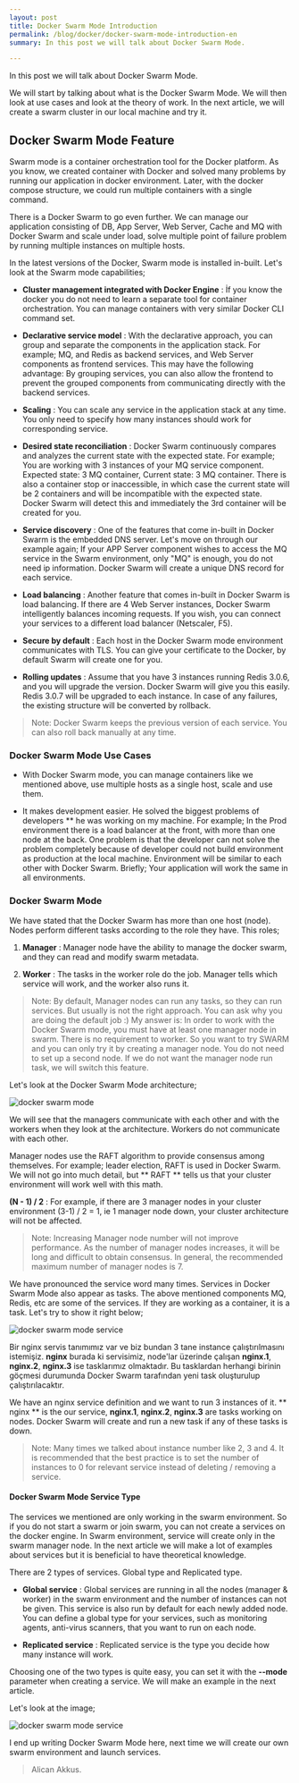 ```yaml
---
layout: post
title: Docker Swarm Mode Introduction
permalink: /blog/docker/docker-swarm-mode-introduction-en
summary: In this post we will talk about Docker Swarm Mode.

---
```


In this post we will talk about Docker Swarm Mode.

We will start by talking about what is the Docker Swarm Mode. We will then look at use cases and look at the theory of work. In the next article, we will create a swarm cluster in our local machine and try it.

## Docker Swarm Mode Feature
Swarm mode is a container orchestration tool for the Docker platform. As you know, we created container with Docker and solved many problems by running our application in docker environment. Later, with the docker compose structure, we could run multiple containers with a single command.

There is a Docker Swarm to go even further. We can manage our application consisting of DB, App Server, Web Server, Cache and MQ with Docker Swarm and scale under load, solve multiple point of failure problem by running multiple instances on multiple hosts.

In the latest versions of the Docker, Swarm mode is installed in-built. Let's look at the Swarm mode capabilities;

* **Cluster management integrated with Docker Engine** : İf you know the docker you do not need to learn a separate tool for container orchestration. You can manage containers with very similar Docker CLI command set.

* **Declarative service model** : With the declarative approach, you can group and separate the components in the application stack. For example; MQ, and Redis as backend services, and Web Server components as frontend services. This may have the following advantage: By grouping services, you can also allow the frontend to prevent the grouped components from communicating directly with the backend services.

* **Scaling** : You can scale any service in the application stack at any time. You only need to specify how many instances should work for corresponding service.

* **Desired state reconciliation** : Docker Swarm continuously compares and analyzes the current state with the expected state. For example; You are working with 3 instances of your MQ service component. Expected state: 3 MQ container, Current state: 3 MQ container. There is also a container stop or inaccessible, in which case the current state will be 2 containers and will be incompatible with the expected state. Docker Swarm will detect this and immediately the 3rd container will be created for you.

* **Service discovery** : One of the features that come in-built in Docker Swarm is the embedded DNS server. Let's move on through our example again; If your APP Server component wishes to access the MQ service in the Swarm environment, only "MQ" is enough, you do not need ip information. Docker Swarm will create a unique DNS record for each service.

* **Load balancing** : Another feature that comes in-built in Docker Swarm is load balancing. If there are 4 Web Server instances, Docker Swarm intelligently balances incoming requests. If you wish, you can connect your services to a different load balancer (Netscaler, F5).

* **Secure by default** : Each host in the Docker Swarm mode environment communicates with TLS. You can give your certificate to the Docker, by default Swarm will create one for you.

* **Rolling updates** : Assume that you have 3 instances running Redis 3.0.6, and you will upgrade the version. Docker Swarm will give you this easily. Redis 3.0.7 will be upgraded to each instance. In case of any failures, the existing structure will be converted by rollback.

> Note: Docker Swarm keeps the previous version of each service. You can also roll back manually at any time.

### Docker Swarm Mode Use Cases

* With Docker Swarm mode, you can manage containers like we mentioned above, use multiple hosts as a single host, scale and use them.

* It makes development easier. He solved the biggest problems of developers ** he was working on my machine. For example; In the Prod environment there is a load balancer at the front, with more than one node at the back. One problem is that the developer can not solve the problem completely because of developer could not build environment as production at the local machine. Environment will be similar to each other with Docker Swarm.
Briefly; Your application will work the same in all environments.

### Docker Swarm Mode

We have stated that the Docker Swarm has more than one host (node). Nodes perform different tasks according to the role they have. This roles;

1. **Manager** : Manager node have the ability to manage the docker swarm, and they can read and modify swarm metadata.

2. **Worker** : The tasks in the worker role do the job. Manager tells which service will work, and the worker also runs it.

> Note: By default, Manager nodes can run any tasks, so they can run services. But usually is not the right approach. You can ask why you are doing the default job :) My answer is: In order to work with the Docker Swarm mode, you must have at least one manager node in swarm. There is no requirement to worker. So you want to try SWARM and you can only try it by creating a manager node. You do not need to set up a second node. If we do not want the manager node run task, we will switch this feature.

Let's look at the Docker Swarm Mode architecture;

![docker swarm mode](/images/docker/docker-swarm-mode.png)

We will see that the managers communicate with each other and with the workers when they look at the architecture. Workers do not communicate with each other.

Manager nodes use the RAFT algorithm to provide consensus among themselves. For example; leader election, RAFT is used in Docker Swarm. We will not go into much detail, but ** RAFT ** tells us that your cluster environment will work well with this math.

**(N - 1) / 2** : For example, if there are 3 manager nodes in your cluster environment (3-1) / 2 = 1, ie 1 manager node down, your cluster architecture will not be affected.

> Note: Increasing Manager node number will not improve performance. As the number of manager nodes increases, it will be long and difficult to obtain consensus. In general, the recommended maximum number of manager nodes is 7.

We have pronounced the service word many times. Services in Docker Swarm Mode also appear as tasks. The above mentioned components MQ, Redis, etc are some of the services. If they are working as a container, it is a task. Let's try to show it right below;

![docker swarm mode service](/images/docker/docker-service.png)

Bir nginx servis tanımımız var ve biz bundan 3 tane instance çalıştırılmasını istemişiz. **nginx** burada ki servisimiz, node'lar üzerinde çalışan **nginx.1**, **nginx.2**, **nginx.3** ise tasklarımız olmaktadır. Bu tasklardan herhangi birinin göçmesi durumunda Docker Swarm tarafından yeni task oluşturulup çalıştırılacaktır.

We have an nginx service definition and we want to run 3 instances of it. ** nginx ** is the our service, **nginx.1**, **nginx.2**, **nginx.3** are tasks working on nodes. Docker Swarm will create and run a new task if any of these tasks is down.

> Note: Many times we talked about instance number like 2, 3 and 4. It is recommended that the best practice is to set the number of instances to 0 for relevant service instead of deleting / removing a service.

#### Docker Swarm Mode Service Type

The services we mentioned are only working in the swarm environment. So if you do not start a swarm or join swarm, you can not create a services on the docker engine. In Swarm environment, service will create only in the swarm manager node. In the next article we will make a lot of examples about services but it is beneficial to have theoretical knowledge.

There are 2 types of services. Global type and Replicated type.

* **Global service** : Global services are running in all the nodes (manager & worker) in the swarm environment and the number of instances can not be given. This service is also run by default for each newly added node. You can define a global type for your services, such as monitoring agents, anti-virus scanners, that you want to run on each node.

* **Replicated service** : Replicated service is the type you decide how many instance will work.

Choosing one of the two types is quite easy, you can set it with the **--mode** parameter when creating a service. We will make an example in the next article.

Let's look at the image;

![docker swarm mode service](/images/docker/docker-replica-and-global-services.png)

I end up writing Docker Swarm Mode here, next time we will create our own swarm environment and launch services.

> Alican Akkus.

